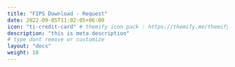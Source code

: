 ```yaml
---
title: "FIPS Download - Request"
date: 2022-09-05T11:02:05+06:00
icon: "ti-credit-card" # themify icon pack : https://themify.me/themify-icons
description: "this is meta description"
# type dont remove or customize
layout: "docs"
weight: 10
---
```


<style>

blockquote{display:none !importatnt;}
</style>

<script charset="utf-8" type="text/javascript" src="//js.hsforms.net/forms/v2.js?pre=1"></script>
<script>
  hbspt.forms.create({
    region: "na1",
    portalId: "7637559",
    formId: "f43c27f5-3c6c-4c7f-a5a2-9122ae768b22"
  });
</script>

